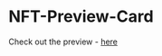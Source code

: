 # NFT-Preview-Card
Check out the preview - [here](https://nft-preview-card-pranitmodi.netlify.app/)
